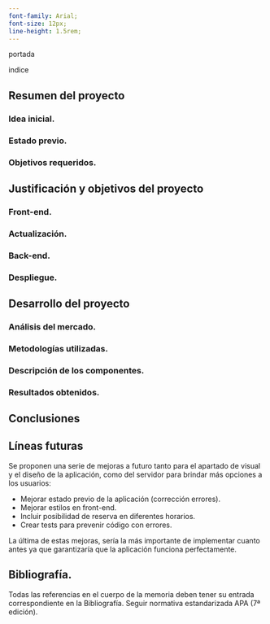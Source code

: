 ```yaml
---
font-family: Arial;
font-size: 12px;
line-height: 1.5rem;
---
```


portada

indice

## Resumen del proyecto

### Idea inicial.

### Estado previo.

### Objetivos requeridos.

## Justificación y objetivos del proyecto

### Front-end.

### Actualización.

### Back-end.

### Despliegue.

## Desarrollo del proyecto

### Análisis del mercado.

### Metodologías utilizadas.

### Descripción de los componentes.

### Resultados obtenidos.

## Conclusiones

## Líneas futuras

Se proponen una serie de mejoras a futuro tanto para el apartado de visual y el diseño de la aplicación, como del servidor para brindar más opciones a los usuarios:

- Mejorar estado previo de la aplicación (corrección errores).
- Mejorar estilos en front-end.
- Incluir posibilidad de reserva en diferentes horarios.
- Crear tests para prevenir código con errores.

La última de estas mejoras, sería la más importante de implementar cuanto antes ya que garantizaría que la aplicación funciona perfectamente.

## Bibliografía.

Todas las referencias en el cuerpo de la memoria deben tener su entrada correspondiente en la Bibliografía. Seguir normativa estandarizada APA (7ª edición).
